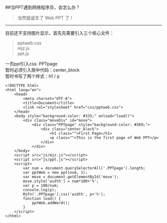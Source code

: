 ##当PPT遇到网络程序员，会怎么办？

>当然就诞生了 Web PPT 了！
***

目前还不支持图片显示，首先先需要引入三个核心文件：
>pptweb.css<br>
mjz.js<br>
ppt.js

一页ppt引入css: PPTpage<br>
暂时必须引入居中代码：center_block<br>
暂时书写了两个样式：h1  /  p


```
<!DOCTYPE html>
<html lang="en">
	<head>
		<meta charset="UTF-8">
		<title>Document</title>
		<link rel="stylesheet" href="css/pptweb.css">
	</head>
	<body style="background-color: #333;" onload="load()">
		<div class="moveDiv" id="move">
			<div class="PPTpage" style="background-color: #369;">
				<div class="center_block">
					<h1 class="">First Page</h1>
					<p class="">This is the first page of Web PPT</p>
				</div>
			</div>
	</body>
	<script src="js/mjz.js"></script>
	<script src="js/ppt.js"></script>
	<script>
		var num = document.querySelectorAll('.PPTpage').length;
		var pptWeb = new ppt(num, 1);
		var move = document.getElementById('move');
		move.style['width'] = num*100+'%';
		var p = 100/num;
		console.log(p);
		MjFn('.PPTpage').css('width', p+'%');
		function load() {
			pptWeb.addWord();
		}
	</script>
</html>
```